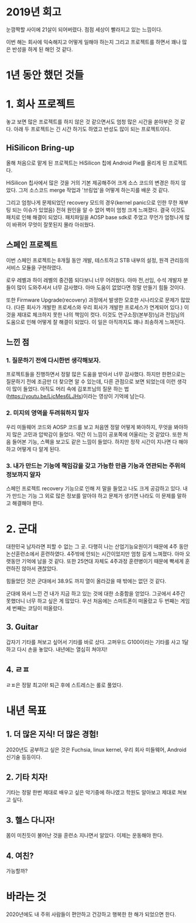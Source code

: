 2019년 회고
=============

눈깜짝할 사이에 21살이 되어버렸다.
점점 세상이 빨라지고 있는 느낌이다.

이번 해는 회사에 익숙해지고 어떻게 일해야 하는지 그리고 프로젝트를 하면서 꽤나 많은 반성을 하게 된 해인 것 같다.

# 1년 동안 했던 것들

# 1. 회사 프로젝트
놓고 보면 많은 프로젝트를 하지 않은 것 같으면서도 엄청 많은 시간을 쏟아부은 것 같다.
아래 두 프로젝트는 긴 시간 하기도 하였고 반성도 많이 되는 프로젝트이다.

## HiSilicon Bring-up
올해 처음으로 맡게 된 프로젝트는 HiSilicon 칩에 Android Pie를 올리게 된 프로젝트다. 

HiSilicon 칩사에서 많은 것을 거의 기본 제공해주어 크게 소스 코드의 변경은 하지 않았다. 그저 소스코드 merge 작업과 '브링업'을 어떻게 하는지를 배운 것 같다. 

그리고 엄청나게 문제되었던 recovery 모드의 경우(kernel panic으로 인한 무한 재부팅 되는 이슈가 있었음) 전혀 원인을 알 수 없어 벽이 엄청 크게 느껴졌다. 결국 이것도 패치로 인해 해결이 되었다. 패치파일을 AOSP base sdk로 주었고 무언가 엄청나게 많이 바뀌어 무엇이 잘못된지 몰라 아쉬웠다.

## 스페인 프로젝트
이번 스페인 프로젝트는 8개월 동안 개발, 테스트하고 STB 내부의 설정, 원격 관리등의 서비스 모듈을 구현하였다. 

로우 레벨과 하이 레벨의 중간쯤 되다보니 너무 어려웠다. 아마 전,선임, 수석 개발자 분들이 많이 도와주셔서 너무 감사했다. 아마 도움이 없었다면 정말 만들기 힘들 것이다. 

또한 Firmware Upgrade(recovery) 과정에서 발생한 모호한 시나리오로 문제가 많았다. (다른 회사가 개발한 프로세스와 우리 회사가 개발한 프로세스가 연계되어 있다.) 이것을 제대로 체크하지 못한 나의 책임이 컷다. 이것도 연구소장(본부장)님과 전임님의 도움으로 인해 어떻게 잘 해결이 되었다. 이 일은 아직까지도 꽤나 죄송하게 느껴진다.

## 느낀 점
### 1. 질문하기 전에 다시한번 생각해보자.
프로젝트들을 진행하면서 정말 많은 도움을 받아서 너무 감사했다. 하지만 한편으로는 질문하기 전에 조금만 더 찾으면 알 수 있는데, 다른 관점으로 보면 되었는데 이런 생각이 많이 들었다. 
아직도 머리 속에 김포프님의 질문 하는 법(<https://youtu.be/LjcMes6LJHs>)이라는 영상이 기억에 남는다.
### 2. 미지의 영역을 두려워하지 말자
우리 미들웨어 코드와 AOSP 코드를 보고 처음엔 정말 어떻게 봐야하지, 무엇을 봐야하지 많은 고민과 압박감이 들었다. 약간 이 느낌이 공포쪽에 어울리는 것 같았다. 또한 처음 들어본 기능, 스펙을 보고도 같은 느낌이 들었다. 하지만 정작 시간이 지나면 다 해야 하고 어떻게 다 알게 된다. 
### 3. 내가 만드는 기능에 책임감을 갖고 가능한 만큼 기능과 연관되는 주위의 정보까지 알자
스페인 프로젝트 recovery 기능으로 인해 저 말을 들었고 나도 크게 공감하고 있다. 내가 만드는 기능 그 외로 많은 정보를 알아야 하고 문제가 생기면 나라도 이 문제를 말하고 해결해야 한다.

# 2. 군대
대한민국 남자라면 피할 수 없는 그 곳. 다행히 나는 산업기능요원이기 때문에 4주 동안 논산훈련소에서 훈련하였다. 4주밖에 안되는 시간이었지만 엄청 길게 느껴졌다. 아마 오랫동안 기억에 남을 것 같다.
또한 25연대 자체도 4주과정 훈련병이기 때문에 빡세게 훈련하진 않아서 괜찮았다.

힘들었던 것은 군대에서 38.9도 까지 열이 올라갔을 때 밖에는 없던 것 같다.

군대에 와서 느낀 건 내가 지금 하고 있는 것에 대한 소중함을 얻었다. 그곳에서 4주간 못했더니 너무 하고 싶은 게 많았다. 우선 처음에는 스마트폰이 떠올랐고 두 번째는 게임 세 번째는 코딩이 떠올랐다.

## 3. Guitar
갑자기 기타를 쳐보고 싶어서 기타를 바로 샀다. 고퍼우드 G100이라는 기타를 사고 1달하고 다시 손을 놓았다. 내년에는 열심히 쳐야지!

## 4. ㄹㅍ
ㄹㅍ은 정말 최고야! 퇴근 후에 스트레스는 롤로 풀었다.

# 내년 목표
## 1. 더 많은 지식! 더 많은 경험!
2020년도 공부하고 싶은 것은 
Fuchsia, linux kernel, 우리 회사 미들웨어, Android 신기술 등등이다.
## 2. 기타 치자!
기타는 정말 한번 제대로 배우고 싶은 악기중에 하나였고 학원도 알아보고 제대로 쳐보고 싶다.
## 3. 헬스 다니자!
몸이 미친듯이 불어난 것을 훈련소 지나면서 알았다.
이제는 운동해야 한다.
## 4. 여친?
가능할까?

# 바라는 것
2020년에도 내 주위 사람들이 편안하고 건강하고 행복한 한 해가 되었으면 한다.
 
